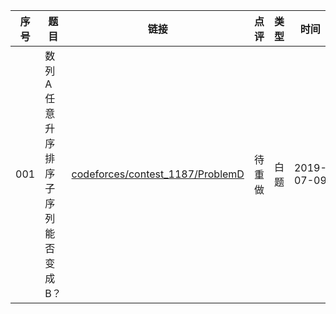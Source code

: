 
|序号|题目|链接|点评|类型|时间|
|--|--|--|--|--|--|
|001|数列A任意升序排序子序列能否变成B？|[codeforces/contest_1187/ProblemD](https://github.com/peteryuanpan/notebook/tree/master/ACM/%E7%99%BD%E9%A2%98/codeforces/contest_1187/problemD/)|待重做|白题|2019-07-09|
